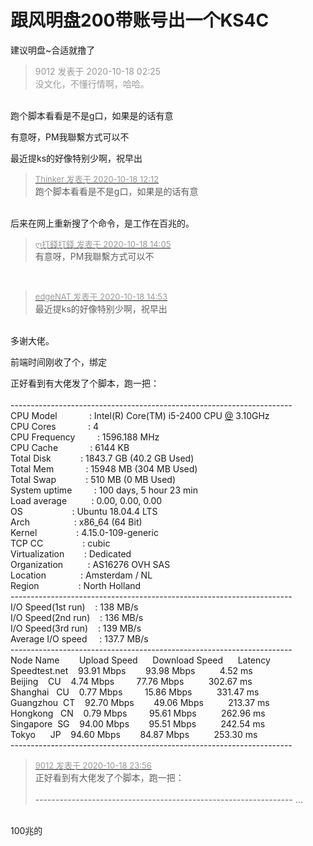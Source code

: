# 跟风明盘200带账号出一个KS4C


建议明盘~合适就撸了

<div class="quote"><blockquote><font color="#999999">9012 发表于 2020-10-18 02:25</font><br />
<font color="#999999">没文化，不懂行情啊，哈哈。</font></blockquote></div><br />
跑个脚本看看是不是g口，如果是的话有意

有意呀，PM我聯繫方式可以不

最近提ks的好像特别少啊，祝早出

<div class="quote"><blockquote><font size="2"><a href="https://www.hostloc.com/forum.php?mod=redirect&amp;goto=findpost&amp;pid=9316863&amp;ptid=755524" target="_blank"><font color="#999999">Thinker 发表于 2020-10-18 12:12</font></a></font><br />
跑个脚本看看是不是g口，如果是的话有意</blockquote></div><br />
后来在网上重新搜了个命令，是工作在百兆的。

<div class="quote"><blockquote><font size="2"><a href="https://www.hostloc.com/forum.php?mod=redirect&amp;goto=findpost&amp;pid=9317190&amp;ptid=755524" target="_blank"><font color="#999999">ღ打錢打錢 发表于 2020-10-18 14:05</font></a></font><br />
有意呀，PM我聯繫方式可以不</blockquote></div><br />
<img src="static/image/smiley/default/handshake.gif" smilieid="17" border="0" alt="" />

<div class="quote"><blockquote><font size="2"><a href="https://www.hostloc.com/forum.php?mod=redirect&amp;goto=findpost&amp;pid=9317330&amp;ptid=755524" target="_blank"><font color="#999999">edgeNAT 发表于 2020-10-18 14:53</font></a></font><br />
最近提ks的好像特别少啊，祝早出</blockquote></div><br />
多谢大佬。

前端时间刚收了个，绑定

正好看到有大佬发了个脚本，跑一把：<br />
<br />
----------------------------------------------------------------------<br />
 CPU Model&nbsp; &nbsp;&nbsp; &nbsp;&nbsp; &nbsp;&nbsp; &nbsp; : Intel(R) Core(TM) i5-2400 CPU <a href="https://www.hostloc.com/home.php?mod=space&amp;uid=175" target="_blank">@</a> 3.10GHz<br />
 CPU Cores&nbsp; &nbsp;&nbsp; &nbsp;&nbsp; &nbsp;&nbsp; &nbsp; : 4<br />
 CPU Frequency&nbsp; &nbsp;&nbsp; &nbsp;&nbsp; &nbsp;: 1596.188 MHz<br />
 CPU Cache&nbsp; &nbsp;&nbsp; &nbsp;&nbsp; &nbsp;&nbsp; &nbsp; : 6144 KB<br />
 Total Disk&nbsp; &nbsp;&nbsp; &nbsp;&nbsp; &nbsp;&nbsp; &nbsp;: 1843.7 GB (40.2 GB Used)<br />
 Total Mem&nbsp; &nbsp;&nbsp; &nbsp;&nbsp; &nbsp;&nbsp; &nbsp; : 15948 MB (304 MB Used)<br />
 Total Swap&nbsp; &nbsp;&nbsp; &nbsp;&nbsp; &nbsp;&nbsp; &nbsp;: 510 MB (0 MB Used)<br />
 System uptime&nbsp; &nbsp;&nbsp; &nbsp;&nbsp; &nbsp;: 100 days, 5 hour 23 min<br />
 Load average&nbsp; &nbsp;&nbsp; &nbsp;&nbsp; &nbsp; : 0.00, 0.00, 0.00<br />
 OS&nbsp; &nbsp;&nbsp; &nbsp;&nbsp; &nbsp;&nbsp; &nbsp;&nbsp; &nbsp;&nbsp; &nbsp;&nbsp;&nbsp;: Ubuntu 18.04.4 LTS<br />
 Arch&nbsp; &nbsp;&nbsp; &nbsp;&nbsp; &nbsp;&nbsp; &nbsp;&nbsp; &nbsp;&nbsp; &nbsp;: x86_64 (64 Bit)<br />
 Kernel&nbsp; &nbsp;&nbsp; &nbsp;&nbsp; &nbsp;&nbsp; &nbsp;&nbsp; &nbsp; : 4.15.0-109-generic<br />
 TCP CC&nbsp; &nbsp;&nbsp; &nbsp;&nbsp; &nbsp;&nbsp; &nbsp;&nbsp; &nbsp; : cubic<br />
 Virtualization&nbsp; &nbsp;&nbsp; &nbsp;&nbsp;&nbsp;: Dedicated<br />
 Organization&nbsp; &nbsp;&nbsp; &nbsp;&nbsp; &nbsp; : AS16276 OVH SAS<br />
 Location&nbsp; &nbsp;&nbsp; &nbsp;&nbsp; &nbsp;&nbsp; &nbsp;&nbsp;&nbsp;: Amsterdam / NL<br />
 Region&nbsp; &nbsp;&nbsp; &nbsp;&nbsp; &nbsp;&nbsp; &nbsp;&nbsp; &nbsp; : North Holland<br />
----------------------------------------------------------------------<br />
 I/O Speed(1st run)&nbsp; &nbsp; : 138 MB/s<br />
 I/O Speed(2nd run)&nbsp; &nbsp; : 136 MB/s<br />
 I/O Speed(3rd run)&nbsp; &nbsp; : 139 MB/s<br />
 Average I/O speed&nbsp; &nbsp;&nbsp;&nbsp;: 137.7 MB/s<br />
----------------------------------------------------------------------<br />
 Node Name&nbsp; &nbsp;&nbsp; &nbsp;&nbsp;&nbsp;Upload Speed&nbsp; &nbsp;&nbsp; &nbsp;Download Speed&nbsp; &nbsp;&nbsp; &nbsp;Latency&nbsp; &nbsp;&nbsp;&nbsp;<br />
 Speedtest.net&nbsp; &nbsp; 93.91 Mbps&nbsp; &nbsp;&nbsp; &nbsp;&nbsp;&nbsp;93.98 Mbps&nbsp; &nbsp;&nbsp; &nbsp;&nbsp; &nbsp; 4.52 ms&nbsp; &nbsp;&nbsp;&nbsp;<br />
 Beijing&nbsp; &nbsp; CU&nbsp; &nbsp; 4.74 Mbps&nbsp; &nbsp;&nbsp; &nbsp;&nbsp; &nbsp;77.76 Mbps&nbsp; &nbsp;&nbsp; &nbsp;&nbsp; &nbsp; 302.67 ms&nbsp; &nbsp;<br />
 Shanghai&nbsp; &nbsp;CU&nbsp; &nbsp; 0.77 Mbps&nbsp; &nbsp;&nbsp; &nbsp;&nbsp; &nbsp;15.86 Mbps&nbsp; &nbsp;&nbsp; &nbsp;&nbsp; &nbsp; 331.47 ms&nbsp; &nbsp;<br />
 Guangzhou&nbsp;&nbsp;CT&nbsp; &nbsp; 92.70 Mbps&nbsp; &nbsp;&nbsp; &nbsp;&nbsp;&nbsp;49.06 Mbps&nbsp; &nbsp;&nbsp; &nbsp;&nbsp; &nbsp; 213.37 ms&nbsp; &nbsp;<br />
 Hongkong&nbsp; &nbsp;CN&nbsp; &nbsp; 0.79 Mbps&nbsp; &nbsp;&nbsp; &nbsp;&nbsp; &nbsp;95.61 Mbps&nbsp; &nbsp;&nbsp; &nbsp;&nbsp; &nbsp; 262.96 ms&nbsp; &nbsp;<br />
 Singapore&nbsp;&nbsp;SG&nbsp; &nbsp; 94.00 Mbps&nbsp; &nbsp;&nbsp; &nbsp;&nbsp;&nbsp;95.51 Mbps&nbsp; &nbsp;&nbsp; &nbsp;&nbsp; &nbsp; 242.54 ms&nbsp; &nbsp;<br />
 Tokyo&nbsp; &nbsp;&nbsp; &nbsp;JP&nbsp; &nbsp; 94.60 Mbps&nbsp; &nbsp;&nbsp; &nbsp;&nbsp;&nbsp;84.87 Mbps&nbsp; &nbsp;&nbsp; &nbsp;&nbsp; &nbsp; 253.30 ms&nbsp; &nbsp;<br />
----------------------------------------------------------------------<br />


<div class="quote"><blockquote><font size="2"><a href="https://www.hostloc.com/forum.php?mod=redirect&amp;goto=findpost&amp;pid=9319571&amp;ptid=755524" target="_blank"><font color="#999999">9012 发表于 2020-10-18 23:56</font></a></font><br />
正好看到有大佬发了个脚本，跑一把：<br />
<br />
---------------------------------------------------------------- ...</blockquote></div><br />
100兆的<img src="static/image/smiley/default/lol.gif" smilieid="12" border="0" alt="" />
